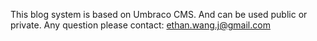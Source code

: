 This blog system is based on Umbraco CMS. And can be used public or private.
Any question please contact: ethan.wang.j@gmail.com